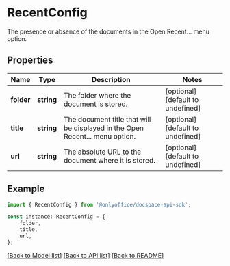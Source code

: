# RecentConfig

The presence or absence of the documents in the Open Recent... menu option.

## Properties

Name | Type | Description | Notes
------------ | ------------- | ------------- | -------------
**folder** | **string** | The folder where the document is stored. | [optional] [default to undefined]
**title** | **string** | The document title that will be displayed in the Open Recent... menu option. | [optional] [default to undefined]
**url** | **string** | The absolute URL to the document where it is stored. | [optional] [default to undefined]

## Example

```typescript
import { RecentConfig } from '@onlyoffice/docspace-api-sdk';

const instance: RecentConfig = {
    folder,
    title,
    url,
};
```

[[Back to Model list]](../README.md#documentation-for-models) [[Back to API list]](../README.md#documentation-for-api-endpoints) [[Back to README]](../README.md)
